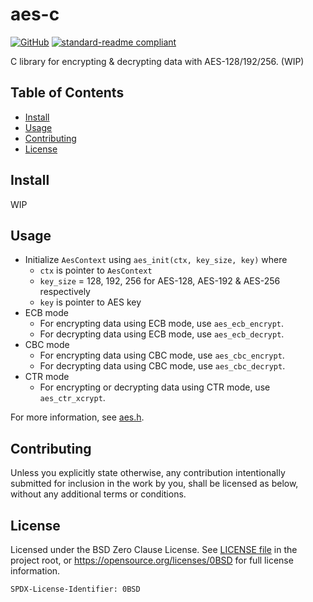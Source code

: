 <!--
SPDX-License-Identifier: 0BSD
-->

# aes-c

[![GitHub](https://img.shields.io/github/license/arnavyc/aes-c?logo=github&style=flat-square)](LICENSE.md)
[![standard-readme compliant](https://img.shields.io/badge/readme%20style-standard-brightgreen.svg?style=flat-square)](https://github.com/RichardLitt/standard-readme)

C library for encrypting & decrypting data with AES-128/192/256. (WIP)

## Table of Contents

- [Install](#install)
- [Usage](#usage)
- [Contributing](#contributing)
- [License](#license)

## Install

WIP

## Usage

- Initialize `AesContext` using `aes_init(ctx, key_size, key)` where
  - `ctx` is pointer to `AesContext`
  - `key_size` = 128, 192, 256 for AES-128, AES-192 & AES-256 respectively
  - `key` is pointer to AES key
- ECB mode
  - For encrypting data using ECB mode, use `aes_ecb_encrypt`.
  - For decrypting data using ECB mode, use `aes_ecb_decrypt`.
- CBC mode
  - For encrypting data using CBC mode, use `aes_cbc_encrypt`.
  - For decrypting data using CBC mode, use `aes_cbc_decrypt`.
- CTR mode
  - For encrypting or decrypting data using CTR mode, use `aes_ctr_xcrypt`.

For more information, see [aes.h](include/ay/aes.h).

## Contributing

Unless you explicitly state otherwise, any contribution intentionally submitted
for inclusion in the work by you, shall be licensed as below, without any
additional terms or conditions.

## License

Licensed under the BSD Zero Clause License. See [LICENSE file](LICENSE.md) in
the project root, or https://opensource.org/licenses/0BSD for full license
information.

```
SPDX-License-Identifier: 0BSD
```
